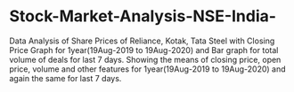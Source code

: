 # Stock-Market-Analysis-NSE-India-
Data Analysis of Share Prices of Reliance, Kotak, Tata Steel with Closing Price Graph for 1year(19Aug-2019 to 19Aug-2020) and Bar graph for total volume of deals for last 7 days. Showing the means of closing price, open price, volume and other features for 1year(19Aug-2019 to 19Aug-2020) and again the same for last 7 days.

